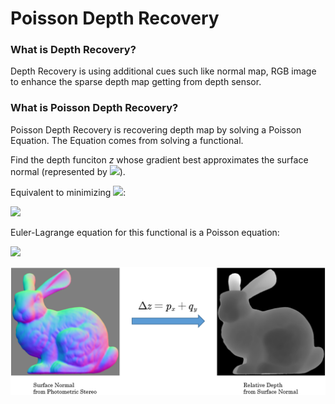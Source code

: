 <script type="text/javascript" src="http://cdn.mathjax.org/mathjax/latest/MathJax.js?config=default"></script>

# Poisson Depth Recovery

### What is Depth Recovery?

Depth Recovery is using additional cues such like normal map, RGB image to enhance the
sparse depth map getting from depth sensor.

### What is Poisson Depth Recovery?
Poisson Depth Recovery is recovering depth map by solving a Poisson Equation. The Equation
comes from solving a functional.

Find the depth funciton $z$
whose gradient best approximates the surface normal (represented
by <img src="http://latex.codecogs.com/gif.latex?p, q"/>). 

Equivalent to minimizing 
<img src="http://latex.codecogs.com/gif.latex?f(x)"/>:

<img src="http://latex.codecogs.com/gif.latex?f%28z%29%3D%5Ciint%28%28z_x-p%29%5E2&plus;%28z_y-q%29%5E2%29dxdy"/>

Euler-Lagrange equation for this functional is a Poisson equation:

<img src="http://latex.codecogs.com/gif.latex?%5CDelta%20z%3Dp_x&plus;q_y"/>

<p align="center">
<img src="pic/surface2depth.png" width="512">
</p>
